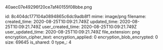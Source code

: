 40aec07e49296f20ce7af40155f08bbe.png

id: 8c404dc177104a0894865c6dc9adb8f1
mime: image/png
filename: 
created_time: 2020-08-25T10:09:21.749Z
updated_time: 2020-08-25T10:09:21.749Z
user_created_time: 2020-08-25T10:09:21.749Z
user_updated_time: 2020-08-25T10:09:21.749Z
file_extension: png
encryption_cipher_text: 
encryption_applied: 0
encryption_blob_encrypted: 0
size: 69645
is_shared: 0
type_: 4
